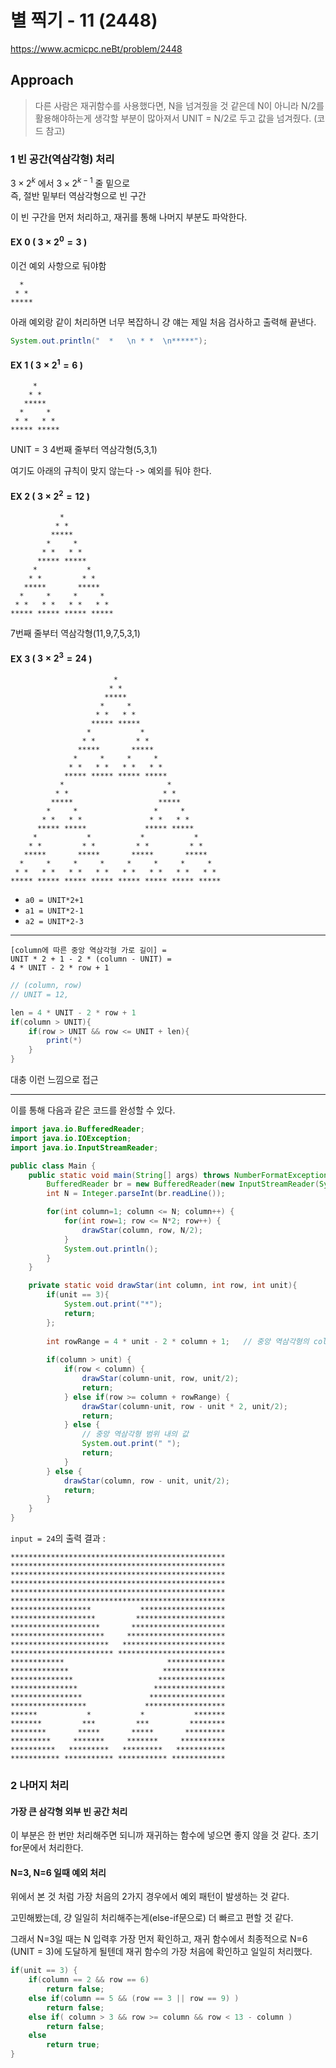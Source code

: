 
# 별 찍기 - 11 (2448)

https://www.acmicpc.neBt/problem/2448


## Approach

> 다른 사람은 재귀함수를 사용했다면, N을 넘겨줬을 것 같은데
> N이 아니라 N/2를 활용해야하는게 생각할 부분이 많아져서 UNIT = N/2로 두고 값을 넘겨줬다. (코드 참고)

### 1 빈 공간(역삼각형) 처리

$3 \times 2^k$ 에서 $3 \times 2^{k-1}$ 줄 밑으로  
즉, 절반 밑부터 역삼각형으로 빈 구간  

이 빈 구간을 먼저 처리하고, 재귀를 통해 나머지 부분도 파악한다.

#### EX 0 ( $3 \times 2^0 = 3$ )

이건 예외 사항으로 둬야함

```
  *  
 * * 
*****
```
아래 예외랑 같이 처리하면 너무 복잡하니 걍 얘는 제일 처음 검사하고 출력해 끝낸다.

```java
System.out.println("  *   \n * *  \n*****");
```

#### EX 1 ( $3 \times 2^1 = 6$ )

```
     *     
    * *    
   *****   
  *     *  
 * *   * * 
***** *****
```
UNIT = 3
4번째 줄부터 역삼각형(5,3,1)

여기도 아래의 규칙이 맞지 않는다 -> 예외를 둬야 한다.

#### EX 2 ( $3 \times 2^2 = 12$ )

```
           *           
          * *          
         *****         
        *     *        
       * *   * *       
      ***** *****      
     *           *     
    * *         * *    
   *****       *****   
  *     *     *     *  
 * *   * *   * *   * * 
***** ***** ***** *****
```

7번째 줄부터 역삼각형(11,9,7,5,3,1)

#### EX 3 ( $3 \times 2^3 = 24$ )

```
                       *                        
                      * *                       
                     *****                      
                    *     *                     
                   * *   * *                    
                  ***** *****                   
                 *           *                  
                * *         * *                 
               *****       *****                
              *     *     *     *               
             * *   * *   * *   * *              
            ***** ***** ***** *****             
           *                       *            
          * *                     * *           
         *****                   *****          
        *     *                 *     *         
       * *   * *               * *   * *        
      ***** *****             ***** *****       
     *           *           *           *      
    * *         * *         * *         * *     
   *****       *****       *****       *****    
  *     *     *     *     *     *     *     *   
 * *   * *   * *   * *   * *   * *   * *   * *  
***** ***** ***** ***** ***** ***** ***** *****
```

- `a0 = UNIT*2+1` 
- `a1 = UNIT*2-1`
- `a2 = UNIT*2-3`


---

```
[column에 따른 중앙 역삼각형 가로 길이] = 
UNIT * 2 + 1 - 2 * (column - UNIT) = 
4 * UNIT - 2 * row + 1
```

```java
// (column, row)
// UNIT = 12, 

len = 4 * UNIT - 2 * row + 1
if(column > UNIT){
    if(row > UNIT && row <= UNIT + len){
        print(*)
    }
}
```
대충 이런 느낌으로 접근

---

이를 통해 다음과 같은 코드를 완성할 수 있다.
```java
import java.io.BufferedReader;
import java.io.IOException;
import java.io.InputStreamReader;

public class Main {
    public static void main(String[] args) throws NumberFormatException, IOException {
        BufferedReader br = new BufferedReader(new InputStreamReader(System.in));
        int N = Integer.parseInt(br.readLine());

        for(int column=1; column <= N; column++) {
            for(int row=1; row <= N*2; row++) {
                drawStar(column, row, N/2);
            }
            System.out.println();
        }
    }

    private static void drawStar(int column, int row, int unit){
        if(unit == 3){
            System.out.print("*");
            return;
        };
        
        int rowRange = 4 * unit - 2 * column + 1;   // 중앙 역삼각형의 column에 따른 가로 길이
        
        if(column > unit) {
            if(row < column) {
                drawStar(column-unit, row, unit/2);
                return;
            } else if(row >= column + rowRange) {
                drawStar(column-unit, row - unit * 2, unit/2);
                return;
            } else {
                // 중앙 역삼각형 범위 내의 값
                System.out.print(" ");
                return;
            }
        } else {
            drawStar(column, row - unit, unit/2);
            return;
        }
    }
}
```

`input = 24`의 출력 결과 :

```
************************************************
************************************************
************************************************
************************************************
************************************************
************************************************
******************           *******************
*******************         ********************
********************       *********************
*********************     **********************
**********************   ***********************
*********************** ************************
************                       *************
*************                     **************
**************                   ***************
***************                 ****************
****************               *****************
*****************             ******************
******           *           *           *******
*******         ***         ***         ********
********       *****       *****       *********
*********     *******     *******     **********
**********   *********   *********   ***********
*********** *********** *********** ************
```

### 2 나머지 처리

#### 가장 큰 삼각형 외부 빈 공간 처리

이 부분은 한 번만 처리해주면 되니까 재귀하는 함수에 넣으면 좋지 않을 것 같다.
초기 for문에서 처리한다.

#### N=3, N=6 일때 예외 처리

위에서 본 것 처럼 가장 처음의 2가지 경우에서 예외 패턴이 발생하는 것 같다.

고민해봤는데, 걍 일일히 처리해주는게(else-if문으로) 더 빠르고 편할 것 같다.

그래서 N=3일 때는 N 입력후 가장 먼저 확인하고,
재귀 함수에서 최종적으로 N=6 (UNIT = 3)에 도달하게 될텐데
재귀 함수의 가장 처음에 확인하고 일일히 처리했다.

```java
if(unit == 3) {
    if(column == 2 && row == 6)
        return false;
    else if(column == 5 && (row == 3 || row == 9) )
        return false;
    else if( column > 3 && row >= column && row < 13 - column )
        return false;
    else
        return true;
}
```
